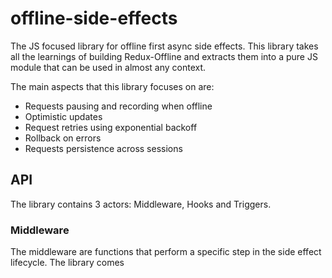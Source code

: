 # offline-side-effects
The JS focused library for offline first async side effects. This library takes all the learnings of building Redux-Offline and extracts them into a pure JS module that can be used in almost any context.

The main aspects that this library focuses on are:
- Requests pausing and recording when offline
- Optimistic updates
- Request retries using exponential backoff
- Rollback on errors
- Requests persistence across sessions

## API
The library contains 3 actors: Middleware, Hooks and Triggers.

### Middleware
The middleware are functions that perform a specific step in the side effect lifecycle.
The library comes
